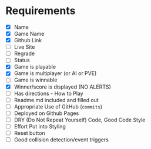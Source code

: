 # Requirements
- [x] Name	
- [x] Game Name	
- [x] Github Link
- [ ] Live Site	
- [ ] Regrade	
- [ ] Status	
- [x] Game is playable	
- [x] Game is multiplayer 
(or AI or PVE)
- [ ] Game is winnable	
- [x] Winner/score is displayed (NO ALERTS)	
- [ ] Has directions - How to Play	
- [ ] Readme.md included and filled out	
- [ ] Appropriate Use of GitHub (`commits`) 	
- [ ] Deployed on Github Pages	
- [ ] DRY (Do Not Repeat Yourself) Code, Good Code Style	
- [ ] Effort Put into Styling	
- [ ] Reset button	
- [ ] Good collision detection/event triggers
